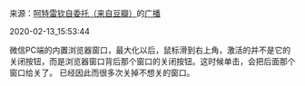 来源：[呵特雷钦自委托（来自豆瓣）](https://www.douban.com/people/atreides1030/)的[广播](https://www.douban.com/people/atreides1030/status/2808450012/)


2020-02-13_15:53:44


微信PC端的内置浏览器窗口，最大化以后，鼠标滑到右上角，激活的并不是它的关闭按钮，而是浏览器窗口背后那个窗口的关闭按钮。这时候单击，会把后面那个窗口给关了。
已经因此而很多次关掉不想关的窗口。
